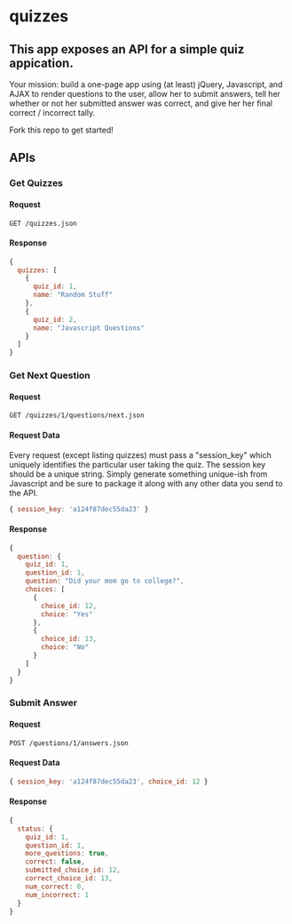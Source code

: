 # quizzes

## This app exposes an API for a simple quiz appication.

Your mission: build a one-page app using (at least) jQuery, Javascript, and AJAX to render questions to the user, allow her to submit answers, tell her whether or not her submitted answer was correct, and give her her final correct / incorrect tally.

Fork this repo to get started!

## APIs

### Get Quizzes

#### Request

```
GET /quizzes.json
```

#### Response

```javascript
{
  quizzes: [
    {
      quiz_id: 1,
      name: "Random Stuff"
    },
    {
      quiz_id: 2,
      name: "Javascript Questions"
    }
  ]
}
```

### Get Next Question

#### Request

```
GET /quizzes/1/questions/next.json
```

#### Request Data

Every request (except listing quizzes) must pass a "session_key" which uniquely identifies the particular user taking the quiz. The session key should be a unique string. Simply generate something unique-ish from Javascript and be sure to package it along with any other data you send to the API.

```javascript
{ session_key: 'a124f87dec55da23' }
```

#### Response

```javascript
{
  question: {
    quiz_id: 1,
    question_id: 1,
    question: "Did your mom go to college?",
    choices: [
      {
        choice_id: 12,
        choice: "Yes"
      }, 
      {
        choice_id: 13,
        choice: "No"
      }
    ]
  }
}
```

### Submit Answer

#### Request

```
POST /questions/1/answers.json
```

#### Request Data

```javascript
{ session_key: 'a124f87dec55da23', choice_id: 12 }
```


#### Response

```javascript
{
  status: {
    quiz_id: 1,
    question_id: 1,
    more_questions: true,
    correct: false,
    submitted_choice_id: 12,
    correct_choice_id: 13,
    num_correct: 0,
    num_incorrect: 1
  }
}
```
